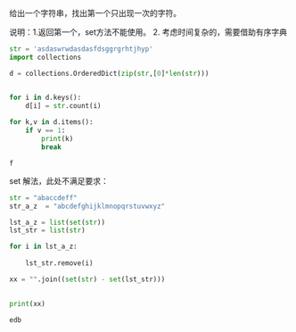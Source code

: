 给出一个字符串，找出第一个只出现一次的字符。

说明：1.返回第一个，set方法不能使用。
2. 考虑时间复杂的，需要借助有序字典

```python
str = 'asdaswrwdasdasfdsggrgrhtjhyp'
import collections

d = collections.OrderedDict(zip(str,[0]*len(str)))


for i in d.keys():
    d[i] = str.count(i)
    
for k,v in d.items():
    if v == 1:
        print(k)
        break


```

    f


set 解法，此处不满足要求：


```python
str = "abaccdeff"
str_a_z  = "abcdefghijklmnopqrstuvwxyz"

lst_a_z = list(set(str))
lst_str = list(str)

for i in lst_a_z:
   
    lst_str.remove(i)

xx = "".join((set(str) - set(lst_str)))
  

print(xx) 
```

    edb

